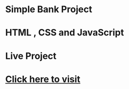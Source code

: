 # Simple Bank Project 
# HTML , CSS and JavaScript 

# Live Project 
# <a href="https://wizardimran.github.io/own-bank/">Click here to visit</a>
